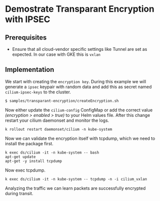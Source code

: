 # Demostrate Transparant Encryption with IPSEC

## Prerequisites

- Ensure that all cloud-vendor specific settings like Tunnel are set as expected. In our case with GKE this is `vxlan`

## Implementation

We start with creating the `encryption key`. During this example we will generate a `ipsec` keypair with random data and add this as secret named `cilium-ipsec-keys` to the cluster.

```
$ samples/transparant-encryption/createEncryption.sh
```

Now either update the `cilium-config` ConfigMap or add the correct value *(encryption > enabled > true)* to your Helm values file.
After this change restart your cilium daemonset and monitor the logs.

```
k rollout restart daemonset/cilium -n kube-system
```

Now we can validate the encryption itself with tcpdump, which we need to install the package first.

```
k exec ds/cilium -it -n kube-system -- bash
apt-get update
apt-get -y install tcpdump
```

Now exec tcpdump.

```
k exec ds/cilium -it -n kube-system -- tcpdump -n -i cilium_vxlan
```

Analyzing the traffic we can learn packets are successfully encrypted during transit.